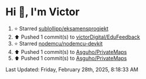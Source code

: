 <h1>Hi 👋, I'm Victor </h1>

<!--RECENT_ACTIVITY:start-->
1. ⭐ Starred [sublollipp/eksamensprogjekt](https://github.com/sublollipp/eksamensprogjekt)<br>
2. ⬆️ Pushed 1 commit(s) to [victorDigital/EduFeedback](https://github.com/victorDigital/EduFeedback)<br>
3. ⭐ Starred [nodemcu/nodemcu-devkit](https://github.com/nodemcu/nodemcu-devkit)<br>
4. ⬆️ Pushed 1 commit(s) to [Asguho/PrivateMaps](https://github.com/Asguho/PrivateMaps)<br>
5. ⬆️ Pushed 1 commit(s) to [Asguho/PrivateMaps](https://github.com/Asguho/PrivateMaps)<br>
<!--RECENT_ACTIVITY:end-->

<!--RECENT_ACTIVITY:last_update-->
Last Updated: Friday, February 28th, 2025, 8:18:33 AM
<!--RECENT_ACTIVITY:last_update_end-->
